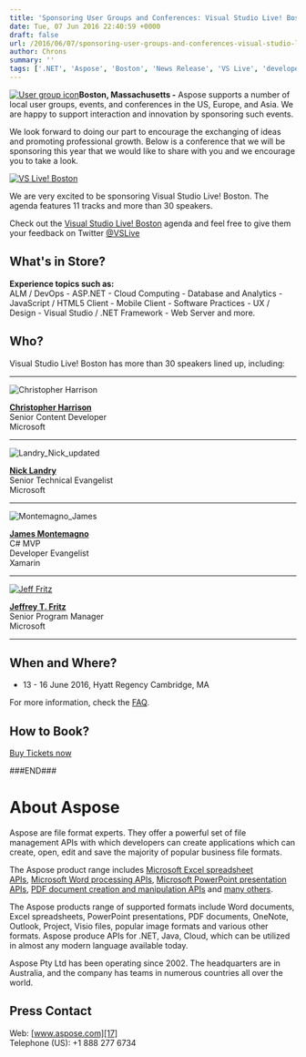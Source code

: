 ```yaml
---
title: 'Sponsoring User Groups and Conferences: Visual Studio Live! Boston'
date: Tue, 07 Jun 2016 22:40:59 +0000
draft: false
url: /2016/06/07/sponsoring-user-groups-and-conferences-visual-studio-live-boston/
author: Chrons
summary: ''
tags: ['.NET', 'Aspose', 'Boston', 'News Release', 'VS Live', 'developers', 'sponsor']
---
```


[![User group icon][1]](https://blog.aspose.com/wp-content/uploads/sites/2/2011/08/user-group-icon.png)**Boston, Massachusetts -** Aspose supports a number of local user groups, events, and conferences in the US, Europe, and Asia. We are happy to support interaction and innovation by sponsoring such events.

We look forward to doing our part to encourage the exchanging of ideas and promoting professional growth. Below is a conference that we will be sponsoring this year that we would like to share with you and we encourage you to take a look.

[![][2]](https://vslive.com/events/boston-2016/home.aspx)

We are very excited to be sponsoring Visual Studio Live! Boston. The agenda features 11 tracks and more than 30 speakers.

Check out the [Visual Studio Live! Boston][3] agenda and feel free to give them your feedback on Twitter [@VSLive][4]

## What's in Store?

**Experience topics such as:**  
ALM / DevOps - ASP.NET - Cloud Computing - Database and Analytics - JavaScript / HTML5 Client - Mobile Client - Software Practices - UX / Design - Visual Studio / .NET Framework - Web Server and more.

## Who?

Visual Studio Live! Boston has more than 30 speakers lined up, including:

* * *

![](https://blog.aspose.com/wp-content/uploads/sites/2/2016/06/Harrison_Christopher.png "Christopher Harrison")

[**Christopher Harrison**][5]  
Senior Content Developer  
Microsoft

* * *

![](https://blog.aspose.com/wp-content/uploads/sites/2/2016/05/Landry_Nick_updated.jpg "Landry_Nick_updated")

[**Nick Landry**][6]  
Senior Technical Evangelist  
Microsoft

* * *

![](https://blog.aspose.com/wp-content/uploads/sites/2/2016/05/Montemagno_James1.png "Montemagno_James")

[**James Montemagno**][7]  
C# MVP  
Developer Evangelist  
Xamarin

* * *

[![][8]](https://blog.aspose.com/wp-content/uploads/sites/2/2016/06/Fritz_Jeff.png)

[**Jeffrey T. Fritz**][9]  
Senior Program Manager  
Microsoft

* * *

## When and Where?

*   13 - 16 June 2016, Hyatt Regency Cambridge, MA

For more information, check the [FAQ][10].

## How to Book?

[Buy Tickets now][11]

###END###

# About Aspose

Aspose are file format experts. They offer a powerful set of file management APIs with which developers can create applications which can create, open, edit and save the majority of popular business file formats.

The Aspose product range includes [Microsoft Excel spreadsheet APIs][12], [Microsoft Word processing APIs][13], [Microsoft PowerPoint presentation APIs][14], [PDF document creation and manipulation APIs][15] and [many others][16].

The Aspose products range of supported formats include Word documents, Excel spreadsheets, PowerPoint presentations, PDF documents, OneNote, Outlook, Project, Visio files, popular image formats and various other formats. Aspose produce APIs for .NET, Java, Cloud, which can be utilized in almost any modern language available today.

Aspose Pty Ltd has been operating since 2002. The headquarters are in Australia, and the company has teams in numerous countries all over the world.

## Press Contact

Web: [www.aspose.com][17]  
Telephone (US): +1 888 277 6734




[1]: https://blog.aspose.com/wp-content/uploads/sites/2/2011/08/user-group-icon.png "User group icon"
[2]: https://blog.aspose.com/wp-content/uploads/sites/2/2016/06/Boston_small-300x294.png "VS Live! Boston"
[3]: https://vslive.com/~/media/ECG/VSLive/2016/boston/VSLBO16_Agenda.pdf
[4]: https://twitter.com/VSLive
[5]: https://vslive.com/events/boston-2016/Speakers/Speaker%20Window.aspx?SpeakerId={07F0321F-9B81-4B60-A788-FD33174F66F2}&ID={3006B71E-CC9E-4523-B84E-903441ECCC5D}
[6]: https://vslive.com/events/boston-2016/Speakers/Speaker%20Window.aspx?SpeakerId={C4AC5DE3-AE55-4BCA-96F6-5947BE52F206}&ID={3006B71E-CC9E-4523-B84E-903441ECCC5D}
[7]: https://vslive.com/events/boston-2016/Speakers/Speaker%20Window.aspx?SpeakerId={A2432EA8-65D9-4DF4-8C92-09DEFF278565}&ID={3006B71E-CC9E-4523-B84E-903441ECCC5D}
[8]: https://blog.aspose.com/wp-content/uploads/sites/2/2016/06/Fritz_Jeff.png "Jeff Fritz"
[9]: https://vslive.com/events/boston-2016/Speakers/Speaker%20Window.aspx?SpeakerId={8A09037E-A4BE-454B-8EA1-2816FFBAD8A4}&ID={3006B71E-CC9E-4523-B84E-903441ECCC5D}
[10]: https://vslive.com/events/boston-2016/information/faq.aspx
[11]: https://www.eiseverywhere.com/ereg/index.php?eventid=142717&__hstc=134366446.dac667b0c84876ae580dce1ade6bad1c.1456869952406.1463415094847.1465337158298.12&__hssc=134366446.33.1465337158298&__hsfp=1960095112&_ga=1.214676881.765198892.1456869952
[12]: http://www.aspose.com/.net/excel-component.aspx?utm_source=ignitenz2015&utm_medium=web&utm_campaign=ignitenz2015
[13]: http://www.aspose.com/.net/word-component.aspx?utm_source=ignitenz2015&utm_medium=web&utm_campaign=ignitenz2015
[14]: http://www.aspose.com/.net/powerpoint-component.aspx?utm_source=ignitenz2015&utm_medium=web&utm_campaign=ignitenz2015
[15]: http://www.aspose.com/.net/pdf-component.aspx?utm_source=ignitenz2015&utm_medium=web&utm_campaign=ignitenz2015
[16]: http://www.aspose.com/total-component-suite.aspx?utm_source=ignitenz2015&utm_medium=web&utm_campaign=ignitenz2015
[17]: http://www.aspose.com/



